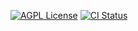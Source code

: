 [![AGPL License](https://img.shields.io/badge/license-AGPL-blue.svg)](LICENSE)
[![CI Status](https://github.com/sashoderama/hypercube-codehealer/actions/workflows/python-ci.yml/badge.svg)](https://github.com/sashoderama/hypercube-codehealer/actions)
